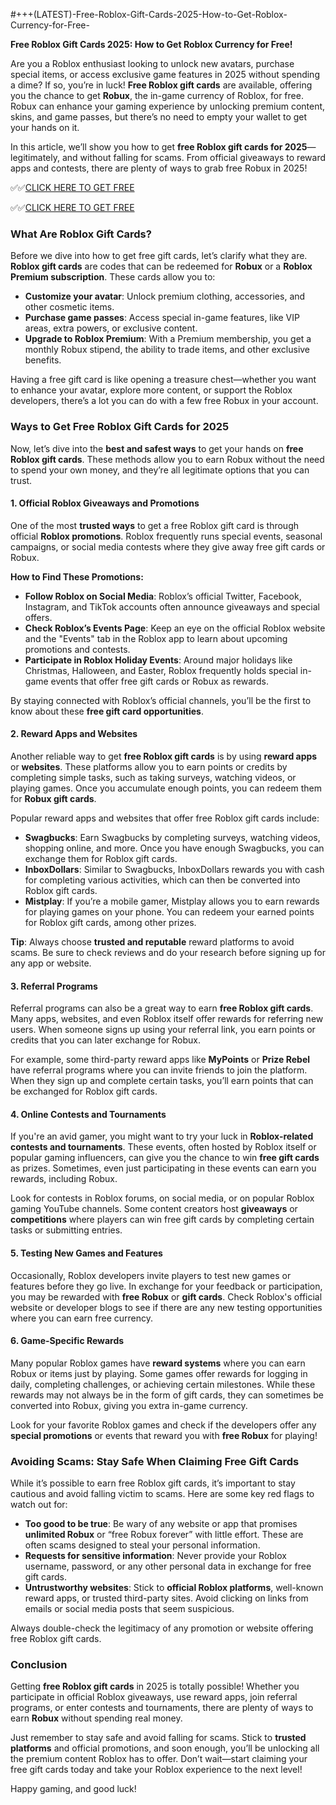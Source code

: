 #+++(LATEST)-Free-Roblox-Gift-Cards-2025-How-to-Get-Roblox-Currency-for-Free-

**Free Roblox Gift Cards 2025: How to Get Roblox Currency for Free!**

Are you a Roblox enthusiast looking to unlock new avatars, purchase special items, or access exclusive game features in 2025 without spending a dime? If so, you’re in luck! **Free Roblox gift cards** are available, offering you the chance to get **Robux**, the in-game currency of Roblox, for free. Robux can enhance your gaming experience by unlocking premium content, skins, and game passes, but there’s no need to empty your wallet to get your hands on it. 

In this article, we’ll show you how to get **free Roblox gift cards for 2025**—legitimately, and without falling for scams. From official giveaways to reward apps and contests, there are plenty of ways to grab free Robux in 2025!

✅✅[CLICK HERE TO GET FREE](https://tinyurl.com/f5a9kmyc)

✅✅[CLICK HERE TO GET FREE](https://tinyurl.com/f5a9kmyc)

### What Are Roblox Gift Cards?

Before we dive into how to get free gift cards, let’s clarify what they are. **Roblox gift cards** are codes that can be redeemed for **Robux** or a **Roblox Premium subscription**. These cards allow you to:

- **Customize your avatar**: Unlock premium clothing, accessories, and other cosmetic items.
- **Purchase game passes**: Access special in-game features, like VIP areas, extra powers, or exclusive content.
- **Upgrade to Roblox Premium**: With a Premium membership, you get a monthly Robux stipend, the ability to trade items, and other exclusive benefits.
  
Having a free gift card is like opening a treasure chest—whether you want to enhance your avatar, explore more content, or support the Roblox developers, there’s a lot you can do with a few free Robux in your account.

### Ways to Get Free Roblox Gift Cards for 2025

Now, let’s dive into the **best and safest ways** to get your hands on **free Roblox gift cards**. These methods allow you to earn Robux without the need to spend your own money, and they’re all legitimate options that you can trust.

#### 1. **Official Roblox Giveaways and Promotions**

One of the most **trusted ways** to get a free Roblox gift card is through official **Roblox promotions**. Roblox frequently runs special events, seasonal campaigns, or social media contests where they give away free gift cards or Robux.

**How to Find These Promotions:**

- **Follow Roblox on Social Media**: Roblox’s official Twitter, Facebook, Instagram, and TikTok accounts often announce giveaways and special offers.
- **Check Roblox’s Events Page**: Keep an eye on the official Roblox website and the "Events" tab in the Roblox app to learn about upcoming promotions and contests.
- **Participate in Roblox Holiday Events**: Around major holidays like Christmas, Halloween, and Easter, Roblox frequently holds special in-game events that offer free gift cards or Robux as rewards.

By staying connected with Roblox’s official channels, you’ll be the first to know about these **free gift card opportunities**.

#### 2. **Reward Apps and Websites**

Another reliable way to get **free Roblox gift cards** is by using **reward apps** or **websites**. These platforms allow you to earn points or credits by completing simple tasks, such as taking surveys, watching videos, or playing games. Once you accumulate enough points, you can redeem them for **Robux gift cards**.

Popular reward apps and websites that offer free Roblox gift cards include:

- **Swagbucks**: Earn Swagbucks by completing surveys, watching videos, shopping online, and more. Once you have enough Swagbucks, you can exchange them for Roblox gift cards.
- **InboxDollars**: Similar to Swagbucks, InboxDollars rewards you with cash for completing various activities, which can then be converted into Roblox gift cards.
- **Mistplay**: If you’re a mobile gamer, Mistplay allows you to earn rewards for playing games on your phone. You can redeem your earned points for Roblox gift cards, among other prizes.

**Tip**: Always choose **trusted and reputable** reward platforms to avoid scams. Be sure to check reviews and do your research before signing up for any app or website.

#### 3. **Referral Programs**

Referral programs can also be a great way to earn **free Roblox gift cards**. Many apps, websites, and even Roblox itself offer rewards for referring new users. When someone signs up using your referral link, you earn points or credits that you can later exchange for Robux.

For example, some third-party reward apps like **MyPoints** or **Prize Rebel** have referral programs where you can invite friends to join the platform. When they sign up and complete certain tasks, you’ll earn points that can be exchanged for Roblox gift cards.

#### 4. **Online Contests and Tournaments**

If you're an avid gamer, you might want to try your luck in **Roblox-related contests and tournaments**. These events, often hosted by Roblox itself or popular gaming influencers, can give you the chance to win **free gift cards** as prizes. Sometimes, even just participating in these events can earn you rewards, including Robux.

Look for contests in Roblox forums, on social media, or on popular Roblox gaming YouTube channels. Some content creators host **giveaways** or **competitions** where players can win free gift cards by completing certain tasks or submitting entries.

#### 5. **Testing New Games and Features**

Occasionally, Roblox developers invite players to test new games or features before they go live. In exchange for your feedback or participation, you may be rewarded with **free Robux** or **gift cards**. Check Roblox's official website or developer blogs to see if there are any new testing opportunities where you can earn free currency.

#### 6. **Game-Specific Rewards**

Many popular Roblox games have **reward systems** where you can earn Robux or items just by playing. Some games offer rewards for logging in daily, completing challenges, or achieving certain milestones. While these rewards may not always be in the form of gift cards, they can sometimes be converted into Robux, giving you extra in-game currency.

Look for your favorite Roblox games and check if the developers offer any **special promotions** or events that reward you with **free Robux** for playing!

### Avoiding Scams: Stay Safe When Claiming Free Gift Cards

While it’s possible to earn free Roblox gift cards, it’s important to stay cautious and avoid falling victim to scams. Here are some key red flags to watch out for:

- **Too good to be true**: Be wary of any website or app that promises **unlimited Robux** or “free Robux forever” with little effort. These are often scams designed to steal your personal information.
- **Requests for sensitive information**: Never provide your Roblox username, password, or any other personal data in exchange for free gift cards.
- **Untrustworthy websites**: Stick to **official Roblox platforms**, well-known reward apps, or trusted third-party sites. Avoid clicking on links from emails or social media posts that seem suspicious.

Always double-check the legitimacy of any promotion or website offering free Roblox gift cards.

### Conclusion

Getting **free Roblox gift cards** in 2025 is totally possible! Whether you participate in official Roblox giveaways, use reward apps, join referral programs, or enter contests and tournaments, there are plenty of ways to earn **Robux** without spending real money. 

Just remember to stay safe and avoid falling for scams. Stick to **trusted platforms** and official promotions, and soon enough, you’ll be unlocking all the premium content Roblox has to offer. Don’t wait—start claiming your free gift cards today and take your Roblox experience to the next level!

Happy gaming, and good luck!
